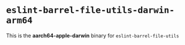 # `eslint-barrel-file-utils-darwin-arm64`

This is the **aarch64-apple-darwin** binary for `eslint-barrel-file-utils`
